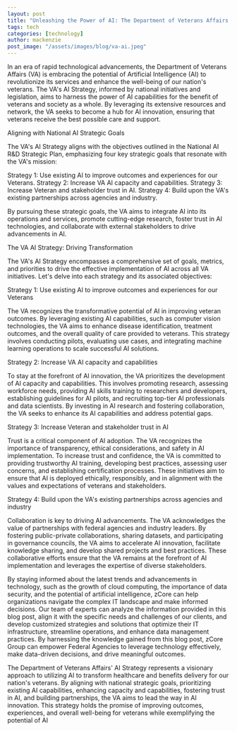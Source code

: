 ```yaml
---
layout: post
title: "Unleashing the Power of AI: The Department of Veterans Affairs' Visionary Strategy"
tags: tech
categories: [technology]
author: mackenzie
post_image: "/assets/images/blog/va-ai.jpeg"
---
```


In an era of rapid technological advancements, the Department of Veterans Affairs (VA) is embracing the potential of Artificial Intelligence (AI) to revolutionize its services and enhance the well-being of our nation's veterans. The VA's AI Strategy, informed by national initiatives and legislation, aims to harness the power of AI capabilities for the benefit of veterans and society as a whole. By leveraging its extensive resources and network, the VA seeks to become a hub for AI innovation, ensuring that veterans receive the best possible care and support.

Aligning with National AI Strategic Goals

The VA's AI Strategy aligns with the objectives outlined in the National AI R&D Strategic Plan, emphasizing four key strategic goals that resonate with the VA's mission:

Strategy 1: Use existing AI to improve outcomes and experiences for our Veterans.
Strategy 2: Increase VA AI capacity and capabilities.
Strategy 3: Increase Veteran and stakeholder trust in AI.
Strategy 4: Build upon the VA's existing partnerships across agencies and industry.

By pursuing these strategic goals, the VA aims to integrate AI into its operations and services, promote cutting-edge research, foster trust in AI technologies, and collaborate with external stakeholders to drive advancements in AI.

The VA AI Strategy: Driving Transformation

The VA's AI Strategy encompasses a comprehensive set of goals, metrics, and priorities to drive the effective implementation of AI across all VA initiatives. Let's delve into each strategy and its associated objectives:

Strategy 1: Use existing AI to improve outcomes and experiences for our Veterans

The VA recognizes the transformative potential of AI in improving veteran outcomes. By leveraging existing AI capabilities, such as computer vision technologies, the VA aims to enhance disease identification, treatment outcomes, and the overall quality of care provided to veterans. This strategy involves conducting pilots, evaluating use cases, and integrating machine learning operations to scale successful AI solutions.

Strategy 2: Increase VA AI capacity and capabilities

To stay at the forefront of AI innovation, the VA prioritizes the development of AI capacity and capabilities. This involves promoting research, assessing workforce needs, providing AI skills training to researchers and developers, establishing guidelines for AI pilots, and recruiting top-tier AI professionals and data scientists. By investing in AI research and fostering collaboration, the VA seeks to enhance its AI capabilities and address potential gaps.

Strategy 3: Increase Veteran and stakeholder trust in AI

Trust is a critical component of AI adoption. The VA recognizes the importance of transparency, ethical considerations, and safety in AI implementation. To increase trust and confidence, the VA is committed to providing trustworthy AI training, developing best practices, assessing user concerns, and establishing certification processes. These initiatives aim to ensure that AI is deployed ethically, responsibly, and in alignment with the values and expectations of veterans and stakeholders.

Strategy 4: Build upon the VA's existing partnerships across agencies and industry

Collaboration is key to driving AI advancements. The VA acknowledges the value of partnerships with federal agencies and industry leaders. By fostering public-private collaborations, sharing datasets, and participating in governance councils, the VA aims to accelerate AI innovation, facilitate knowledge sharing, and develop shared projects and best practices. These collaborative efforts ensure that the VA remains at the forefront of AI implementation and leverages the expertise of diverse stakeholders.

By staying informed about the latest trends and advancements in technology, such as the growth of cloud computing, the importance of data security, and the potential of artificial intelligence, zCore can help organizations navigate the complex IT landscape and make informed decisions. Our team of experts can analyze the information provided in this blog post, align it with the specific needs and challenges of our clients, and develop customized strategies and solutions that optimize their IT infrastructure, streamline operations, and enhance data management practices. By harnessing the knowledge gained from this blog post, zCore Group can empower Federal Agencies to leverage technology effectively, make data-driven decisions, and drive meaningful outcomes.

The Department of Veterans Affairs' AI Strategy represents a visionary approach to utilizing AI to transform healthcare and benefits delivery for our nation's veterans. By aligning with national strategic goals, prioritizing existing AI capabilities, enhancing capacity and capabilities, fostering trust in AI, and building partnerships, the VA aims to lead the way in AI innovation. This strategy holds the promise of improving outcomes, experiences, and overall well-being for veterans while exemplifying the potential of AI